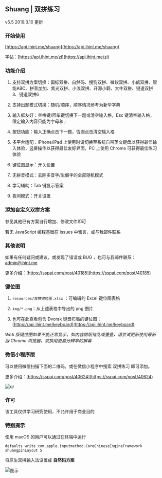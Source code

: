 Shuang | 双拼练习
----

v5.5 2019.3.10 更新

### 开始使用

[https://api.ihint.me/shuang](https://api.ihint.me/shuang)

字帖：[https://api.ihint.me/zi](https://api.ihint.me/zi)

### 功能介绍

1. 支持双拼方案切换：国标双拼、自然码、搜狗双拼、微软双拼、小鹤双拼、智能ABC、拼音加加、紫光双拼、小浪双拼、开源小鹳、大牛双拼、键道双拼3、键道双拼6

2. 支持出题模式切换：随机/顺序，顺序情况参考为新华字典

3. 输入框友好：空格键/回车键切换下一题或清空输入格，Esc 键清空输入格，限定输入内容只能为字母和 *;*

4. 按钮功能：输入正确点击下一题，否则点击清空输入格

5. 多平台适配：iPhone/iPad 上使用时请切换至系统自带英文键盘以获得最佳输入体验，竖屏操作以获得最佳友好界面，PC 上使用 Chrome 可获得最佳练习体验

6. 键位图显示：开关设置

7. 无拼音模式：去除多音字/生僻字的全部随机模式

8. 学习辅助：Tab 键显示答案

9. 夜间模式：开关设置

### 添加自定义双拼方案

参见其他已有方案自行增加、修改文件即可

若无 JavaScript 编程基础在 issues 中留言，或与我邮件联系

### 其他说明

如果有任何疑问或建议，或发现了错误或 BUG ，也可与我邮件联系：admin@ihint.me

更多介绍：[https://sspai.com/post/40185](https://sspai.com/post/40185)

### 键位图

1. `resources/双拼键位图.xlsx` ：可编辑的 Excel 键位图表格

2. `img/*.png`：从上述表格中导出的 png 图片

3. 也可在此查看包含 Dvorak 键盘布局的键位图：[https://api.ihint.me/keyboard](https://api.ihint.me/keyboard)

*Web 版键位图如果不能正常显示，如内容排版错乱或重叠，请尝试更新使用最新版 Chrome 浏览器，或换用更高分辨率的屏幕*

### 微信小程序版

可以使用微信扫描下面的二维码，或在微信小程序中搜索 双拼练习 即可添加。

更多介绍：[https://sspai.com/post/40624](https://sspai.com/post/40624)

![qr](https://i.loli.net/2017/08/28/59a3da4f5f49e.jpg)

### 许可

该工具仅供学习研究使用，不允许用于商业目的

### 特别提示

使用 macOS 的用户可以通过在终端中运行

`defaults write com.apple.inputmethod.CoreChineseEngineFramework shuangpinLayout 5`

将原生双拼输入法设置成 **自然码方案**

![图示](https://i.loli.net/2018/12/19/5c1a3ea5e809b.png)
